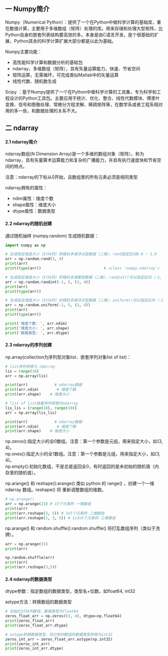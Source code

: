 ## 一 Numpy简介

Numpy（Numerical Python）：提供了一个在Python中做科学计算的基础库，重在数值计算，主要用于多维数组（矩阵）处理的库。用来存储和处理大型矩阵，比Python自身的嵌套列表结构要高效的多。本身是由C语言开发，是个很基础的扩展，Python其余的科学计算扩展大部分都是以此为基础。  

Numpy主要功能：
- 高性能科学计算和数据分析的基础包
- ndarray，多维数组（矩阵），具有矢量运算能力，快速、节省空间
- 矩阵运算，无需循环，可完成类似Matlab中的矢量运算
- 线性代数、随机数生成

Scipy ：基于Numpy提供了一个在Python中做科学计算的工具集，专为科学和工程设计的Python工具包。主要应用于统计、优化、整合、线性代数模块、傅里叶变换、信号和图像处理、常微分方程求解、稀疏矩阵等，在数学系或者工程系相对用的多一些，和数据处理的关系不大。

## 二 ndarray

#### 2.1 ndarray简介 

ndarray数组(N Dimension Array)是一个多维的数组对象（矩阵），称为ndarray，具有矢量算术运算能力和复杂的广播能力，并具有执行速度快和节省空间的特点。  

注意：ndarray的下标从0开始，且数组里的所有元素必须是相同类型  

ndarray拥有的属性：
- ndim属性：维度个数
- shape属性：维度大小
- dtype属性：数据类型

#### 2.2 ndarray的随机创建

通过随机抽样 (numpy.random) 生成随机数据：
```py
import numpy as np

# 生成指定维度大小（3行4列）的随机多维浮点型数据（二维），rand固定区间0.0 ~ 1.0
arr = np.random.rand(3, 4)
print(arr)
print(type(arr))                            # <class 'numpy.ndarray'>

# 生成指定维度大小（3行4列）的随机多维整型数据（二维），randint()可以指定区间（-1, 5）
arr = np.random.randint(-1, 5, (3, 4))
print(arr)
print(type(arr))

# 生成指定维度大小（3行4列）的随机多维浮点型数据（二维），uniform()可以指定区间（-1, 5）
arr = np.random.uniform(-1, 5, (3, 4))
print(arr)
print(type(arr))

print('维度个数: ', arr.ndim)
print('维度大小: ', arr.shape)
print('数据类型: ', arr.dtype)
```

#### 2.3 ndarray的序列创建

np.array(collection为序列型对象list、嵌套序列对象list of list)：
```py
# list序列转换为 ndarray
lis = range(10)
arr = np.array(lis)

print(arr)            # ndarray数据
print(arr.ndim)        # 维度个数
print(arr.shape)    # 维度大小

# list of list嵌套序列转换为ndarray
lis_lis = [range(10), range(10)]
arr = np.array(lis_lis)

print(arr)            # ndarray数据
print(arr.ndim)        # 维度个数
print(arr.shape)    # 维度大小
```

np.zeros():指定大小的全0数组。注意：第一个参数是元组，用来指定大小，如(3, 4)。  
np.ones():指定大小的全1数组。注意：第一个参数是元组，用来指定大小，如(3, 4)。  
np.empty():初始化数组，不是总是返回全0，有时返回的是未初始的随机值（内存里的随机值）。  

np.arange() 和 reshape():arange() 类似 python 的 range() ，创建一个一维 ndarray 数组。reshape() 将 重新调整数组的维数。  

```py
# np.arange()
arr = np.arange(15) # 15个元素的 一维数组
print(arr)
print(arr.reshape(3, 5)) # 3x5个元素的 二维数组
print(arr.reshape(1, 3, 5)) # 1x3x5个元素的 三维数组
```

np.arange() 和 random.shuffle():random.shuffle() 将打乱数组序列（类似于洗牌）。   

```py
arr = np.arange(15)
print(arr)

np.random.shuffle(arr)
print(arr)
print(arr.reshape(3,5))
```

#### 2.4 ndarray的数据类型

dtype参数：指定数组的数据类型，类型名+位数，如float64, int32  

astype方法：转换数组的数据类型  

```py
# 初始化3行4列数组，数据类型为float64
zeros_float_arr = np.zeros((3, 4), dtype=np.float64)
print(zeros_float_arr)
print(zeros_float_arr.dtype)

# astype转换数据类型，将已有的数组的数据类型转换为int32
zeros_int_arr = zeros_float_arr.astype(np.int32)
print(zeros_int_arr)
print(zeros_int_arr.dtype)
```



